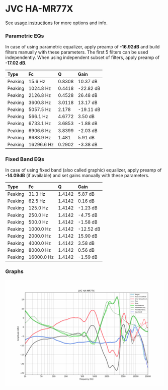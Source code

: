 # JVC HA-MR77X
See [usage instructions](https://github.com/jaakkopasanen/AutoEq#usage) for more options and info.

### Parametric EQs
In case of using parametric equalizer, apply preamp of **-16.92dB** and build filters manually
with these parameters. The first 5 filters can be used independently.
When using independent subset of filters, apply preamp of **-17.02 dB**.

| Type    | Fc         |      Q | Gain      |
|:--------|:-----------|:-------|:----------|
| Peaking | 15.6 Hz    | 0.8308 | 10.37 dB  |
| Peaking | 1024.8 Hz  | 0.4418 | -22.82 dB |
| Peaking | 2126.8 Hz  | 0.4528 | 26.48 dB  |
| Peaking | 3600.8 Hz  | 3.0118 | 13.17 dB  |
| Peaking | 5057.5 Hz  | 2.178  | -19.11 dB |
| Peaking | 566.1 Hz   | 4.6772 | 3.50 dB   |
| Peaking | 6733.1 Hz  | 3.6853 | -1.88 dB  |
| Peaking | 6906.6 Hz  | 3.8399 | -2.03 dB  |
| Peaking | 8688.9 Hz  | 1.481  | 5.91 dB   |
| Peaking | 16296.6 Hz | 0.2902 | -3.38 dB  |

### Fixed Band EQs
In case of using fixed band (also called graphic) equalizer, apply preamp of **-14.09dB**
(if available) and set gains manually with these parameters.

| Type    | Fc         |      Q | Gain      |
|:--------|:-----------|:-------|:----------|
| Peaking | 31.3 Hz    | 1.4142 | 5.87 dB   |
| Peaking | 62.5 Hz    | 1.4142 | 0.16 dB   |
| Peaking | 125.0 Hz   | 1.4142 | -1.23 dB  |
| Peaking | 250.0 Hz   | 1.4142 | -4.75 dB  |
| Peaking | 500.0 Hz   | 1.4142 | -1.58 dB  |
| Peaking | 1000.0 Hz  | 1.4142 | -12.52 dB |
| Peaking | 2000.0 Hz  | 1.4142 | 15.90 dB  |
| Peaking | 4000.0 Hz  | 1.4142 | 3.58 dB   |
| Peaking | 8000.0 Hz  | 1.4142 | 0.56 dB   |
| Peaking | 16000.0 Hz | 1.4142 | -1.59 dB  |

### Graphs
![](./JVC%20HA-MR77X.png)